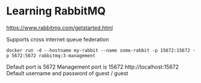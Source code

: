 # Learning RabbitMQ
https://www.rabbitmq.com/getstarted.html

Supports cross internet queue federation

```
docker run -d --hostname my-rabbit --name some-rabbit -p 15672:15672 -p 5672:5672 rabbitmq:3-management
```

Default port is 5672
Management port is 15672
    http://localhost:15672
Default username and password of guest / guest